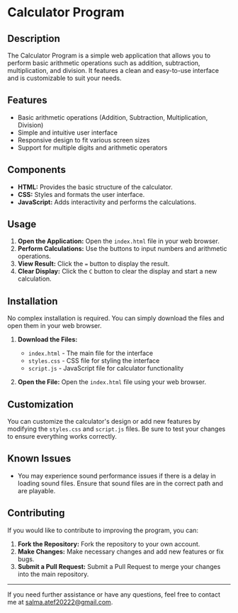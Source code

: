 # Calculator Program

## Description
The Calculator Program is a simple web application that allows you to perform basic arithmetic operations such as addition, subtraction, multiplication, and division. It features a clean and easy-to-use interface and is customizable to suit your needs.

## Features
- Basic arithmetic operations (Addition, Subtraction, Multiplication, Division)
- Simple and intuitive user interface
- Responsive design to fit various screen sizes
- Support for multiple digits and arithmetic operators

## Components
- **HTML:** Provides the basic structure of the calculator.
- **CSS:** Styles and formats the user interface.
- **JavaScript:** Adds interactivity and performs the calculations.

## Usage
1. **Open the Application:** Open the `index.html` file in your web browser.
2. **Perform Calculations:** Use the buttons to input numbers and arithmetic operations.
3. **View Result:** Click the `=` button to display the result.
4. **Clear Display:** Click the `C` button to clear the display and start a new calculation.

## Installation
No complex installation is required. You can simply download the files and open them in your web browser.

1. **Download the Files:**
   - `index.html` - The main file for the interface
   - `styles.css` - CSS file for styling the interface
   - `script.js` - JavaScript file for calculator functionality

2. **Open the File:** Open the `index.html` file using your web browser.

## Customization
You can customize the calculator's design or add new features by modifying the `styles.css` and `script.js` files. Be sure to test your changes to ensure everything works correctly.

## Known Issues
- You may experience sound performance issues if there is a delay in loading sound files. Ensure that sound files are in the correct path and are playable.

## Contributing
If you would like to contribute to improving the program, you can:
1. **Fork the Repository:** Fork the repository to your own account.
2. **Make Changes:** Make necessary changes and add new features or fix bugs.
3. **Submit a Pull Request:** Submit a Pull Request to merge your changes into the main repository.


---

If you need further assistance or have any questions, feel free to contact me at [salma.atef20222@gmail.com](mailto:salma.atef20222@gmail.com).


